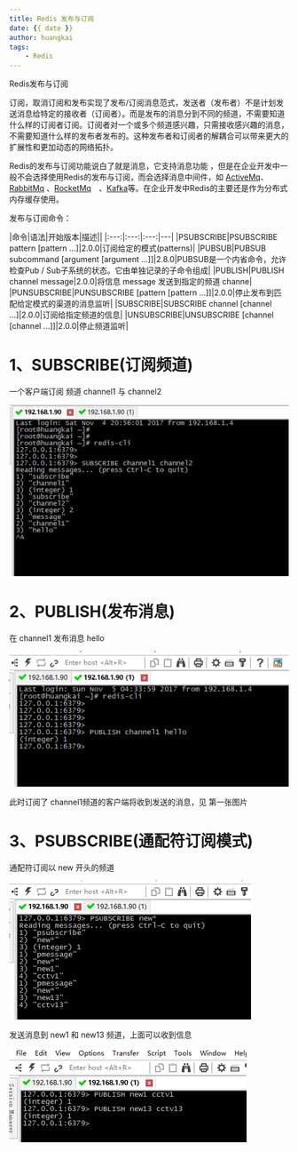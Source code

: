 ```yaml
---
title: Redis 发布与订阅
date: {{ date }}
author: huangkai
tags: 
	- Redis
---
```


Redis发布与订阅

订阅，取消订阅和发布实现了发布/订阅消息范式，发送者（发布者）不是计划发送消息给特定的接收者（订阅者）。而是发布的消息分到不同的频道，不需要知道什么样的订阅者订阅。订阅者对一个或多个频道感兴趣，只需接收感兴趣的消息，不需要知道什么样的发布者发布的。这种发布者和订阅者的解耦合可以带来更大的扩展性和更加动态的网络拓扑。

Redis的发布与订阅功能说白了就是消息，它支持消息功能 ，但是在企业开发中一般不会选择使用Redis的发布与订阅，而会选择消息中间件，如 [ActiveMq](http://activemq.apache.org/)、[RabbitMq](http://www.rabbitmq.com/) 、[RocketMq](http://rocketmq.apache.org/)　、[Kafka](http://kafka.apache.org/)等。在企业开发中Redis的主要还是作为分布式内存缓存使用。

发布与订阅命令：


|命令|语法|开始版本|描述||
|:---:|:---:|:---:|---|
|PSUBSCRIBE|PSUBSCRIBE pattern [pattern ...]|2.0.0|订阅给定的模式(patterns)|
|PUBSUB|PUBSUB subcommand [argument [argument ...]]|2.8.0|PUBSUB是一个内省命令，允许检查Pub / Sub子系统的状态。它由单独记录的子命令组成| 
|PUBLISH|PUBLISH channel message|2.0.0|将信息 message 发送到指定的频道 channe|
|PUNSUBSCRIBE|PUNSUBSCRIBE [pattern [pattern ...]]|2.0.0|停止发布到匹配给定模式的渠道的消息监听|
|SUBSCRIBE|SUBSCRIBE channel [channel ...]|2.0.0|订阅给指定频道的信息|
|UNSUBSCRIBE|UNSUBSCRIBE [channel [channel ...]]|2.0.0|停止频道监听|


# 1、SUBSCRIBE(订阅频道) #

一个客户端订阅 频道 channel1 与 channel2

![](https://raw.githubusercontent.com/huankai/blog-resources/master/photos/Redis/pubsub/1.png)

# 2、PUBLISH(发布消息) #

在 channel1 发布消息 hello

![](https://raw.githubusercontent.com/huankai/blog-resources/master/photos/Redis/pubsub/2.png)

此时订阅了 channel1频道的客户端将收到发送的消息，见 第一张图片

# 3、PSUBSCRIBE(通配符订阅模式) #


通配符订阅以 new 开头的频道

![](https://raw.githubusercontent.com/huankai/blog-resources/master/photos/Redis/pubsub/3.png)

发送消息到 new1 和 new13 频道，上面可以收到信息

![](https://raw.githubusercontent.com/huankai/blog-resources/master/photos/Redis/pubsub/4.png)







